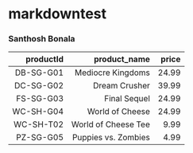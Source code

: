 # markdowntest

### Santhosh Bonala

| productId |        product_name | price |
|----------:|--------------------:|------:|
| DB-SG-G01 |   Mediocre Kingdoms | 24.99 |
| DC-SG-G02 |       Dream Crusher | 39.99 |
| FS-SG-G03 |        Final Sequel | 24.99 |
| WC-SH-G04 | World of Cheese     | 24.99 |
| WC-SH-T02 | World of Cheese Tee | 9.99  |
| PZ-SG-G05 | Puppies vs. Zombies | 4.99  |
